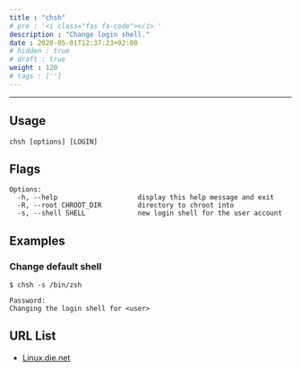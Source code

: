 ```yaml
---
title : "chsh"
# pre : '<i class="fas fa-code"></i> '
description : "Change login shell."
date : 2020-05-01T12:37:23+02:00
# hidden : true
# draft : true
weight : 120
# tags : ['']
---
```


---

## Usage

```plain
chsh [options] [LOGIN]
```

## Flags

```plain
Options:
  -h, --help                    display this help message and exit
  -R, --root CHROOT_DIR         directory to chroot into
  -s, --shell SHELL             new login shell for the user account
```

## Examples

### Change default shell

```plain
$ chsh -s /bin/zsh

Password:
Changing the login shell for <user>
```

## URL List

- [Linux.die.net](https://linux.die.net/man/1/chsh)
